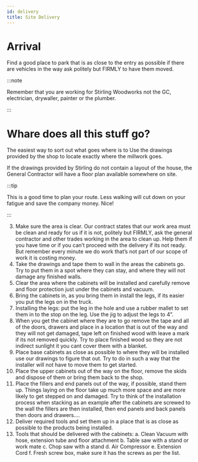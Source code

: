```yaml
---
id: delivery
title: Site Delivery
---
```


# Arrival

Find a good place to park that is as close to the entry as possible if there are vehicles in the way ask politely but FIRMLY to have them moved. 

:::note

Remember that you are working for Stirling Woodworks not the GC, electrician, drywaller, painter or the plumber.

:::

# Whare does all this stuff go?

The easiest way to sort out what goes where is to Use the drawings provided by the shop to locate exactly where the millwork goes.

If the drawings provided by Stirling do not contain a layout of the house, the General Contractor will have a floor plan available somewhere on site.

:::tip

This is a good time to plan your route. Less walking will cut down on your fatigue and save the company money. Nice!

:::

3.	Make sure the area is clear. Our contract states that our work area must be clean and ready for us if it is not, politely but FIRMLY, ask the general contractor and other trades working in the area to clean up. Help them if you have time or if you can’t proceed with the delivery if its not ready. But remember every minute we do work that’s not part of our scope of work it is costing money. 
4.	Take the drawings and tape them to wall in the areas the cabinets go. Try to put them in a spot where they can stay, and where they will not damage any finished walls. 
5.	Clear the area where the cabinets will be installed and carefully remove and floor protection just under the cabinets and vacuum. 
6.	Bring the cabinets in, as you bring them in install the legs, if its easier you put the legs on in the truck. 
7.	Installing the legs: put the leg in the hole and use a rubber mallet to set them in to the stop on the leg. Use the jig to adjust the legs to 4”.  
8.	When you get the cabinet where they are to go remove the tape and all of the doors, drawers and place in a location that is out of the way and they will not get damaged, tape left on finished wood with leave a mark if its not removed quickly. Try to place finished wood so they are not indirect sunlight it you cant cover them with a blanket. 
9.	Place base cabinets as close as possible to where they will be installed use our drawings to figure that out. Try to do in such a way that the installer will not have to move them to get started.
10.	Place the upper cabinets out of the way on the floor, remove the skids and dispose of them or bring them back to the shop.
11.	Place the fillers and end panels out of the way, if possible, stand them up. Things laying on the floor take up much more space and are more likely to get stepped on and damaged. Try to think of the installation process when stacking as an example after the cabinets are screwed to the wall the fillers are then installed, then end panels and back panels then doors and drawers….
12.	Deliver required tools and set them up in a place that is as close as possible to the products being installed. 
13.	Tools that should be delivered with the cabinets: 
a.	Clean Vacuum with hose, extension tube and floor attachment
b.	Table saw with a stand or work mate 
c.	Chop saw with a stand 
d.	Air Compressor
e.	Extension Cord 
f.	Fresh screw box, make sure it has the screws as per the list. 
